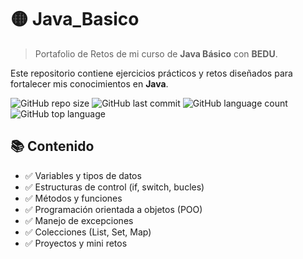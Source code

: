 # 🟡 Java_Basico

> Portafolio de Retos de mi curso de **Java Básico** con **BEDU**.


Este repositorio contiene ejercicios prácticos y retos diseñados para fortalecer mis conocimientos en **Java**.


![GitHub repo size](https://img.shields.io/github/repo-size/anacasx/Java_Basico)
![GitHub last commit](https://img.shields.io/github/last-commit/anacasx/Java_Basico)
![GitHub language count](https://img.shields.io/github/languages/count/anacasx/Java_Basico)
![GitHub top language](https://img.shields.io/github/languages/top/anacasx/Java_Basico)


## 📚 Contenido

- ✅ Variables y tipos de datos  
- ✅ Estructuras de control (if, switch, bucles)  
- ✅ Métodos y funciones  
- ✅ Programación orientada a objetos (POO)  
- ✅ Manejo de excepciones  
- ✅ Colecciones (List, Set, Map)  
- ✅ Proyectos y mini retos
